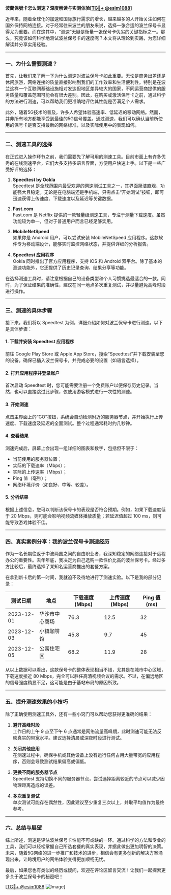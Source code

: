 **波蘭保號卡怎么测速？深度解读与实测体验[[TG💪+ @esim1088](https://t.me/s/esim1088)]**

近年来，随着全球化的加速和国际旅行需求的增长，越来越多的人开始关注如何在国外保持网络连接。对于经常往来波兰的朋友来说，选择一张合适的波兰保号卡显得尤为重要。而在这其中，“测速”无疑是衡量一张保号卡优劣的关键指标之一。那么，究竟该如何科学地测试波兰保号卡的速度呢？本文将从理论到实践，为您详细解读并分享实用经验。

---

### 一、为什么需要测速？

首先，让我们来了解一下为什么测速对波兰保号卡如此重要。无论是商务出差还是休闲旅游，网络连接的质量直接影响到我们的工作效率和生活便利性。特别是在波兰这样一个互联网基础设施相对发达但地区差异较大的国家，不同运营商提供的服务质量和覆盖范围可能会有很大差别。因此，在购买或激活保号卡之前，通过科学的方法进行测速，可以帮助我们更准确地评估其性能是否满足个人需求。

此外，随着5G技术的普及，许多人希望体验高速率、低延迟的移动网络。然而，并非所有地方都能享受到最佳的5G信号覆盖。通过测速，我们可以确认当前所使用的保号卡是否支持最新的网络标准，以及实际使用中的表现如何。

---

### 二、测速工具的选择

在正式进入操作环节之前，我们需要先了解可用的测速工具。目前市面上有许多优秀的在线测速平台，它们大多支持多语言界面，方便用户快速上手。以下是一些广受好评的选择：

1. **Speedtest by Ookla**  
   Speedtest 是全球范围内最受欢迎的网速测试工具之一，其界面简洁直观，功能强大且稳定。无论是在电脑端还是手机端，只需点击“开始测试”按钮，即可迅速获得上传速度、下载速度以及延迟等关键数据。

2. **Fast.com**  
   Fast.com 是 Netflix 提供的一款轻量级测速工具，专注于测量下载速度。虽然功能较为单一，但对于普通用户而言已经足够实用。

3. **MobileNetSpeed**  
   如果你是 Android 用户，可以尝试安装 MobileNetSpeed 应用程序。这款软件专为移动端设计，能够实时监控网络状态，并提供详细的分析报告。

4. **Speedtest 应用程序**  
   Ookla 同时推出了官方应用程序，支持 iOS 和 Android 双平台。除了基本的测速功能外，它还提供了历史记录查询、结果分享等功能。

在选择测速工具时，请注意根据自己的设备类型和个人习惯挑选最适合的一款。同时，为了保证结果的准确性，建议在同一地点多次重复测试，并尽量避免高峰时段进行操作。

---

### 三、测速的具体步骤

接下来，我们将以 Speedtest 为例，详细介绍如何对波兰保号卡进行测速。以下是具体步骤：

#### 1. 下载并安装 Speedtest 应用程序
前往 Google Play Store 或 Apple App Store，搜索“Speedtest”并下载安装至您的设备。确保已插入波兰保号卡，并完成必要的设置（如语言选择）。

#### 2. 打开应用程序并登录账户
首次启动 Speedtest 时，您可能需要注册一个免费账户以便保存历史记录。当然，也可以直接跳过此步骤，仅使用游客模式进行一次性的测速。

#### 3. 开始测速
点击主界面上的“GO”按钮，系统会自动检测附近的服务器节点，并开始执行上传速度、下载速度及延迟的全面测试。整个过程通常耗时约几秒钟。

#### 4. 查看结果
测速完成后，屏幕上会出现一组详细的图表和数字，包括但不限于：
- 当前使用的服务器位置；
- 实际的下载速率（Mbps）；
- 实际的上传速率（Mbps）；
- Ping 值（毫秒）；
- 网络环境评价（如良好、中等、较差）。

#### 5. 分析结果
根据上述信息，您可以判断该保号卡的表现是否符合预期。例如，如果下载速度低于 20 Mbps，则可能会影响视频流媒体播放质量；若延迟值超过 100 ms，则可能导致游戏体验不佳。

---

### 四、真实案例分享：我的波兰保号卡测速经历

作为一名长期往返于中波两国之间的自由职业者，我深知稳定的网络连接对于远程办公的重要性。去年年底，我决定为自己选购一款性价比高的波兰保号卡。经过多方比较后，最终选择了某知名运营商推出的套餐方案。

在拿到新卡后的第一时间，我就迫不及待地进行了测速实验。以下是我的部分记录：

| 测试日期       | 地点           | 下载速度 (Mbps) | 上传速度 (Mbps) | Ping 值 (ms) |
|----------------|----------------|-----------------|-----------------|--------------|
| 2023-12-01     | 华沙市中心商场 | 76.3            | 12.5            | 32           |
| 2023-12-03     | 小镇咖啡馆     | 45.8            | 9.7             | 45           |
| 2023-12-05     | 公寓住宅区     | 68.2            | 11.9            | 28           |

从以上数据可以看出，这款保号卡的整体表现相当不错，尤其是在城市中心区域，下载速度接近 80 Mbps，完全可以胜任高清视频会议的需求。不过，在偏远地区的信号强度稍显不足，这可能是由于基站布局的原因所致。

---

### 五、提升测速效果的小技巧

除了正确使用测速工具外，还有一些小窍门可以帮助您获得更准确的结果：

1. **避开高峰时段**  
   工作日的上午 9 点至下午 6 点通常是网络流量高峰期，此时测速可能无法反映真实的带宽水平。建议选择清晨或深夜时段进行测试。

2. **关闭其他应用**  
   在测速过程中，确保手机或其他设备上没有运行任何占用大量带宽的应用程序，否则会导致测试结果偏高或偏低。

3. **更换不同的服务器节点**  
   Speedtest 支持切换不同的服务器节点，尝试选择距离较近的节点可以减少因物理距离造成的误差。

4. **多次重复测试**  
   单次测试可能存在偶然性，因此建议至少重复三次以上，并取平均值作为最终参考。

---

### 六、总结与展望

综上所述，测速是评估波兰保号卡性能不可或缺的一环。通过科学的方法和专业的工具，我们可以轻松掌握自己所选套餐的真实表现，并据此做出更加明智的决策。未来，随着5G网络的进一步推广和技术的进步，相信会有更多创新的解决方案涌现出来，让跨境用户的网络体验变得更加顺畅无忧。

最后，如果您也有类似的经历或疑问，欢迎在评论区留言交流！让我们一起探索更多关于波兰保号卡的秘密吧！

[[TG💪+ @esim1088](https://t.me/s/esim1088) ![Image](https://i.postimg.cc/4NQfJmqS/Snipaste-2025-05-13-00-14-12.png)]